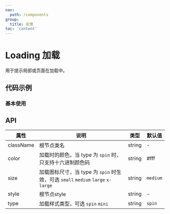 ```yaml
---
nav:
  path: /components
group:
  title: 反馈
toc: 'content'
---
```


# Loading 加载
用于提示局部或页面在加载中。

## 代码示例
### 基本使用
<code src='pages/Loading/index'></code>

## API

| 属性 | 说明 | 类型 | 默认值 |
| -----|-----|-----|----- |
| className | 根节点类名 |  string | - | 
| color | 加载时的颜色，当 type 为 `spin` 时，只支持十六进制颜色码 | string | #fff |
| size | 加载图标尺寸，当 type 为 `spin` 时生效，可选 `small` `medium` `large` `x-large` | string | `medium` | 
| style | 根节点style | string |  - | 
| type | 加载样式类型，可选 `spin` `mini` | string | `spin` | 



